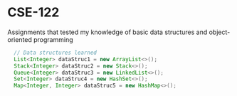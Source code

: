# CSE-122
Assignments that tested my knowledge of basic data structures and object-oriented programming
<br>
```java
  // Data structures learned
  List<Integer> dataStruc1 = new ArrayList<>();
  Stack<Integer> dataStruc2 = new Stack<>();
  Queue<Integer> dataStruc3 = new LinkedList<>();
  Set<Integer> dataStruc4 = new HashSet<>();
  Map<Integer, Integer> dataStruc5 = new HashMap<>();
```
